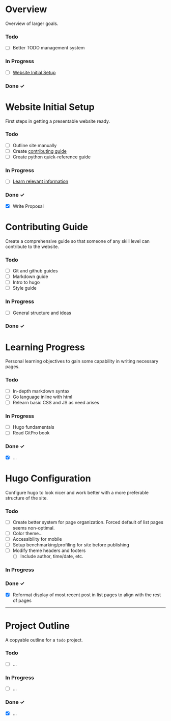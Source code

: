 # Overview
Overview of larger goals.

### Todo
- [ ] Better TODO management system

### In Progress
- [ ] [Website Initial Setup](#website-initial-setup)

### Done ✓


# Website Initial Setup

First steps in getting a presentable website ready.

### Todo
- [ ] Outline site manually
- [ ] Create [contributing guide](#contributing-guide)  
- [ ] Create python quick-reference guide

### In Progress
- [ ] [Learn relevant information](#learning-progress)

### Done ✓
- [x] Write Proposal


# Contributing Guide

Create a comprehensive guide so that someone of any skill level can contribute to the website.

### Todo
- [ ] Git and github guides
- [ ] Markdown guide
- [ ] Intro to hugo
- [ ] Style guide

### In Progress
- [ ] General structure and ideas

### Done ✓


# Learning Progress

Personal learning objectives to gain some capability in writing necessary pages.

### Todo
- [ ] In-depth markdown syntax
- [ ] Go language inline with html
- [ ] Relearn basic CSS and JS as need arises

### In Progress
- [ ] Hugo fundamentals
- [ ] Read GitPro book

### Done ✓
- [x] ...

# Hugo Configuration

Configure hugo to look nicer and work better with a more preferable structure of the site.

### Todo
- [ ] Create better system for page organization. Forced default of list pages seems non-optimal.
- [ ] Color theme...
- [ ] Accessibility for mobile
- [ ] Setup benchmarking/profiling for site before publishing
- [ ] Modify theme headers and footers 
  - [ ] Include author, time/date, etc.

### In Progress

### Done ✓

- [x] Reformat display of most recent post in list pages to align with the rest of pages

___
# Project Outline

A copyable outline for a `todo` project.

### Todo
- [ ] ...

### In Progress
- [ ] ...

### Done ✓
- [x] ...